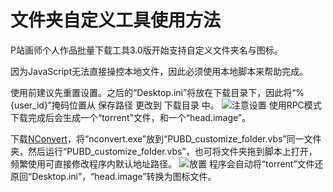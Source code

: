 ﻿# 文件夹自定义工具使用方法
P站画师个人作品批量下载工具3.0版开始支持自定义文件夹名与图标。

因为JavaScript无法直接操控本地文件，因此必须使用本地脚本来帮助完成。

使用前建议先重置设置。之后的“Desktop.ini”将放在下载目录下，因此将“%{user_id}”掩码位置从 保存路径 更改到 下载目录 中。
![注意设置](http://ww1.sinaimg.cn/large/6c84b2d6gw1f2vhxf7yrzj20bb0bcwfr.jpg)
使用RPC模式下载完成后会生成一个“torrent”文件，和一个“head.image”。

下载[NConvert](http://www.xnview.com/en/nconvert/)，将“nconvert.exe”放到“PUBD_customize_folder.vbs”同一文件夹，然后运行“PUBD_customize_folder.vbs”，也可将文件夹拖到脚本上打开，频繁使用可直接修改程序内默认地址路径。
![放置](http://ww4.sinaimg.cn/large/6c84b2d6gw1f2vi15qw7ij20gn01gt8s.jpg)
程序会自动将“torrent”文件还原回“Desktop.ini”，“head.image”转换为图标文件。